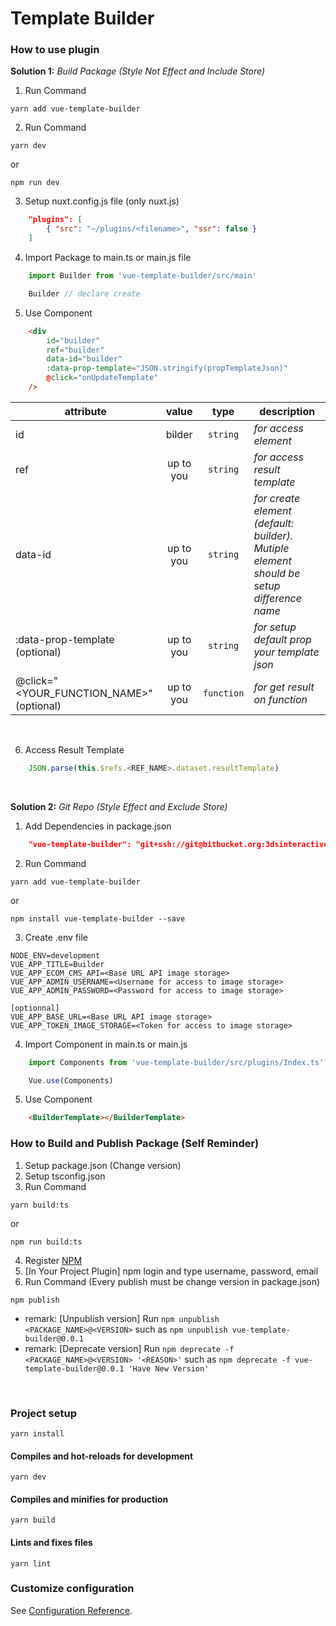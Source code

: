 # Template Builder

### How to use plugin

**Solution 1:** *Build Package (Style Not Effect and Include Store)*
1. Run Command
```
yarn add vue-template-builder
```

2. Run Command
```
yarn dev
```
or
```
npm run dev
```

3. Setup nuxt.config.js file (only nuxt.js)
```json
    "plugins": [
        { "src": "~/plugins/<filename>", "ssr": false }
    ]
```

4. Import Package to main.ts or main.js file
```javascript
    import Builder from 'vue-template-builder/src/main'

    Builder // declare create
```

5. Use Component
```html
    <div
        id="builder"
        ref="builder"
        data-id="builder"
        :data-prop-template="JSON.stringify(propTemplateJson)"
        @click="onUpdateTemplate"
    />
```

| attribute                              |value    |type      |description                                                                             |
|----------------------------------------|:-------:|:--------:| -------------------------------------------------------------------------------------- |
|id                                      |bilder   |`string`  |*for access element*                                                                    |
|ref                                     |up to you|`string`  |*for access result template*                                                            |
|data-id                                 |up to you|`string`  |*for create element (default: builder). Mutiple element should be setup difference name*|
|:data-prop-template (optional)          |up to you|`string`  |*for setup default prop your template json*                                             |
|@click="<YOUR_FUNCTION_NAME>" (optional)|up to you|`function`|*for get result on function*                                                            |
<br>

6. Access Result Template
```javascript
    JSON.parse(this.$refs.<REF_NAME>.dataset.resultTemplate)
```
<br>

**Solution 2:** *Git Repo (Style Effect and Exclude Store)*
1. Add Dependencies in package.json
```json
    "vue-template-builder": "git+ssh://git@bitbucket.org:3dsinteractive/pam-builder.git"
```

2. Run Command
```
yarn add vue-template-builder
```
or
```
npm install vue-template-builder --save
```

3. Create .env file
```
NODE_ENV=development
VUE_APP_TITLE=Builder
VUE_APP_ECOM_CMS_API=<Base URL API image storage>
VUE_APP_ADMIN_USERNAME=<Username for access to image storage>
VUE_APP_ADMIN_PASSWORD=<Password for access to image storage>

[optionnal]
VUE_APP_BASE_URL=<Base URL API image storage>
VUE_APP_TOKEN_IMAGE_STORAGE=<Token for access to image storage>
```

4. Import Component in main.ts or main.js
```javascript
    import Components from 'vue-template-builder/src/plugins/Index.ts'

    Vue.use(Components)
```
5. Use Component
```html
    <BuilderTemplate></BuilderTemplate>
```

### How to Build and Publish Package (Self Reminder)
1. Setup package.json (Change version)
2. Setup tsconfig.json
3. Run Command
```
yarn build:ts
```
or
```
npm run build:ts
```
4. Register [NPM](https://www.npmjs.com)
5. [In Your Project Plugin] npm login and type username, password, email
6. Run Command (Every publish must be change version in package.json)
```
npm publish
```
* remark: [Unpublish version] Run `npm unpublish <PACKAGE_NAME>@<VERSION>` such as `npm unpublish vue-template-builder@0.0.1`
* remark: [Deprecate version] Run `npm deprecate -f <PACKAGE_NAME>@<VERSION> '<REASON>'` such as `npm deprecate -f vue-template-builder@0.0.1 'Have New Version'`
<br>

### Project setup
```
yarn install
```

#### Compiles and hot-reloads for development
```
yarn dev
```

#### Compiles and minifies for production
```
yarn build
```

#### Lints and fixes files
```
yarn lint
```

### Customize configuration
See [Configuration Reference](https://cli.vuejs.org/config/).

